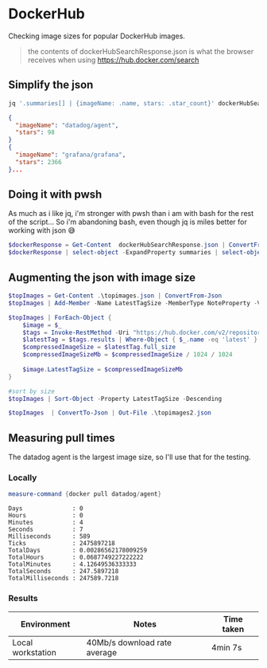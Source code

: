 # DockerHub

Checking image sizes for popular DockerHub images.

> the contents of dockerHubSearchResponse.json is what the browser receives when using https://hub.docker.com/search

## Simplify the json

```bash
jq '.summaries[] | {imageName: .name, stars: .star_count}' dockerHubSearchResponse.json > topImages.json
```

```json
{
  "imageName": "datadog/agent",
  "stars": 98
}
{
  "imageName": "grafana/grafana",
  "stars": 2366
}...
```

## Doing it with pwsh

As much as i like jq, i'm stronger with pwsh than i am with bash for the rest of the script... So i'm abandoning bash, even though jq is miles better for working with json 😅

```powershell
$dockerResponse = Get-Content  dockerHubSearchResponse.json | ConvertFrom-Json
$dockerResponse | select-object -ExpandProperty summaries | select-object name, star_count | ConvertTo-Json | out-file topimages.json
```

## Augmenting the json with image size

```powershell
$topImages = Get-Content .\topimages.json | ConvertFrom-Json
$topImages | Add-Member -Name LatestTagSize -MemberType NoteProperty -Value 0

$topImages | ForEach-Object {
    $image = $_
    $tags = Invoke-RestMethod -Uri "https://hub.docker.com/v2/repositories/$($image.name)/tags/?page_size=100"
    $latestTag = $tags.results | Where-Object { $_.name -eq 'latest' }
    $compressedImageSize = $latestTag.full_size
    $compressedImageSizeMb = $compressedImageSize / 1024 / 1024
    
    $image.LatestTagSize = $compressedImageSizeMb
}

#sort by size
$topImages | Sort-Object -Property LatestTagSize -Descending

$topImages  | ConvertTo-Json | Out-File .\topimages2.json
```

## Measuring pull times

The datadog agent is the largest image size, so I'll use that for the testing.

### Locally

```powershell
measure-command {docker pull datadog/agent}
```

```
Days              : 0
Hours             : 0
Minutes           : 4
Seconds           : 7
Milliseconds      : 589
Ticks             : 2475897218
TotalDays         : 0.00286562178009259
TotalHours        : 0.0687749227222222
TotalMinutes      : 4.12649536333333
TotalSeconds      : 247.5897218
TotalMilliseconds : 247589.7218
```

### Results

Environment | Notes | Time taken
----------- | ----- | ----------
Local workstation | 40Mb/s download rate average | 4min 7s